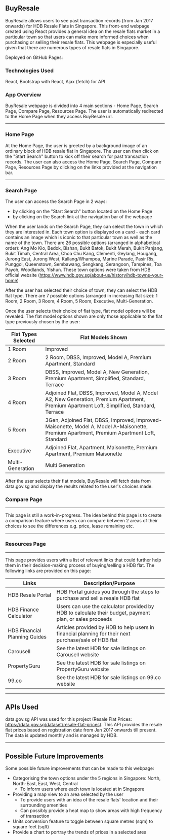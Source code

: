 ## BuyResale

BuyResale allows users to see past transaction records (from Jan 2017 onwards) for HDB Resale Flats in Singapore. This front-end webpage created using React provides a general idea on the resale flats market in a particular town so that users can make more informed choices when purchasing or selling their resale flats. This webpage is especially useful given that there are numerous types of resale flats in Singapore.

Deployed on GitHub Pages:

### Technologies Used

React, Bootstrap with React, Ajax (fetch) for API

### App Overview

BuyResale webpage is divided into 4 main sections - Home Page, Search Page, Compare Page, Resources Page. The user is automatically redirected to the Home Page when they access BuyResale url.

---

### Home Page

At the Home Page, the user is greeted by a background image of an ordinary block of HDB resale flat in Singapore. The user can then click on the "Start Search" button to kick off their search for past transaction records. The user can also access the Home Page, Search Page, Compare Page, Resources Page by clicking on the links provided at the navigation bar.

---

### Search Page

The user can access the Search Page in 2 ways:

- by clicking on the "Start Search" button located on the Home Page
- by clicking on the Search link at the navigation bar of the webpage

When the user lands on the Search Page, they can select the town in which they are interested in. Each town option is displayed on a card - each card contains an image which is iconic to that particular town as well as the name of the town. There are 26 possible options (arranged in alphabetical order): Ang Mo Kio, Bedok, Bishan, Bukit Batok, Bukit Merah, Bukit Panjang, Bukit Timah, Central Area, Choa Chu Kang, Clementi, Geylang, Hougang, Jurong East, Jurong West, Kallang/Whampoa, Marine Parade, Pasir Ris, Punggol, Queenstown, Sembawang, Sengkang, Serangoon, Tampines, Toa Payoh, Woodlands, Yishun. These town options were taken from HDB official website (https://www.hdb.gov.sg/about-us/history/hdb-towns-your-home)

After the user has selected their choice of town, they can select the HDB flat type. There are 7 possible options (arranged in increasing flat size): 1 Room, 2 Room, 3 Room, 4 Room, 5 Room, Executive, Multi-Generation.

Once the user selects their choice of flat type, flat model options will be revealed. The flat model options shown are only those applicable to the flat type previously chosen by the user:

| Flat Types Selected | Flat Models Shown                                                                                                                          |
| ------------------- | ------------------------------------------------------------------------------------------------------------------------------------------ |
| 1 Room              | Improved                                                                                                                                   |
| 2 Room              | 2 Room, DBSS, Improved, Model A, Premium Apartment, Standard                                                                               |
| 3 Room              | DBSS, Improved, Model A, New Generation, Premium Apartment, Simplified, Standard, Terrace                                                  |
| 4 Room              | Adjoined Flat, DBSS, Improved, Model A, Model A2, New Generation, Premium Apartment, Premium Apartment Loft, Simplified, Standard, Terrace |
| 5 Room              | 3Gen, Adjoined Flat, DBSS, Improved, Improved-Maisonette, Model A, Model A-Maisonette, Premium Apartment, Premium Apartment Loft, Standard |
| Executive           | Adjoined Flat, Apartment, Maisonette, Premium Apartment, Premium Maisonette                                                                |
| Multi-Generation    | Multi Generation                                                                                                                           |

After the user selects their flat models, BuyResale will fetch data from data.gov.sg and display the results related to the user's choices made.

### Compare Page

---

This page is still a work-in-progress. The idea behind this page is to create a comparison feature where users can compare between 2 areas of their choices to see the differences e.g. price, lease remaining etc.

---

### Resources Page

---

This page provides users with a list of relevant links that could further help them in their decision-making process of buying/selling a HDB flat. The following links are provided on this page:

| Links                         | Description/Purpose                                                                                     |
| ----------------------------- | ------------------------------------------------------------------------------------------------------- |
| HDB Resale Portal             | HDB Portal guides you through the steps to purchase and sell a resale HDB flat                          |
| HDB Finance Calculator        | Users can use the calculator provided by HDB to calculate their budget, payment plan, or sales proceeds |
| HDB Financial Planning Guides | Articles provided by HDB to help users in financial planning for their next purchase/sale of HDB flat   |
| Carousell                     | See the latest HDB for sale listings on Carousell website                                               |
| PropertyGuru                  | See the latest HDB for sale listings on PropertyGuru website                                            |
| 99.co                         | See the latest HDB for sale listings on 99.co website                                                   |

---

## APIs Used

data.gov.sg API was used for this project (Resale Flat Prices: https://data.gov.sg/dataset/resale-flat-prices). This API provides the resale flat prices based on registration date from Jan 2017 onwards till present. The data is updated monthly and is managed by HDB.

---

## Possible Future Improvements

Some possible future improvements that can be made to this webpage:

- Categorising the town options under the 5 regions in Singapore: North, North-East, East, West, Central
  - To inform users where each town is located at in Singapore
- Providing a map view to an area selected by the user
  - To provide users with an idea of the resale flats' location and their surrounding amenities
  - Can possibly provide a heat map to show areas with high frequency of transaction
- Units conversion feature to toggle between square metres (sqm) to square feet (sqft)
- Provide a chart to portray the trends of prices in a selected area
